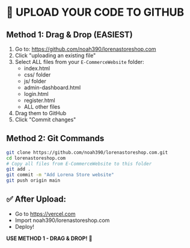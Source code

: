 # 📁 UPLOAD YOUR CODE TO GITHUB

## Method 1: Drag & Drop (EASIEST)

1. Go to: https://github.com/noah390/lorenastoreshop.com
2. Click "uploading an existing file"
3. Select ALL files from your `E-CommerceWebsite` folder:
   - index.html
   - css/ folder
   - js/ folder
   - admin-dashboard.html
   - login.html
   - register.html
   - ALL other files
4. Drag them to GitHub
5. Click "Commit changes"

## Method 2: Git Commands

```bash
git clone https://github.com/noah390/lorenastoreshop.com.git
cd lorenastoreshop.com
# Copy all files from E-CommerceWebsite to this folder
git add .
git commit -m "Add Lorena Store website"
git push origin main
```

## ✅ After Upload:
- Go to https://vercel.com
- Import noah390/lorenastoreshop.com
- Deploy!

**USE METHOD 1 - DRAG & DROP!** 🚀
